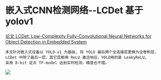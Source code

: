 # 嵌入式CNN检测网络--LCDet 基于yolov1
[论文 LCDet: Low-Complexity Fully-Convolutional Neural Networks for Object Detection in Embedded System](https://arxiv.org/pdf/1705.05922.pdf)

    本文针对嵌入式设备以 YOLO-v1 为基础, 将 YOLO 最后两个全连接层更换为全卷积层，
    LCDet 中除了最后一层，其它层都用 ReLU 激活响应，YOLO用的是 LeakyReLU,
    采用 8-bit 定点 TF-model 达到实时检测，精度也不错。
![](https://img-blog.csdn.net/20170601144859998?watermark/2/text/aHR0cDovL2Jsb2cuY3Nkbi5uZXQvemhhbmdqdW5oaXQ=/font/5a6L5L2T/fontsize/400/fill/I0JBQkFCMA==/dissolve/70/gravity/SouthEast)
    
    
    
